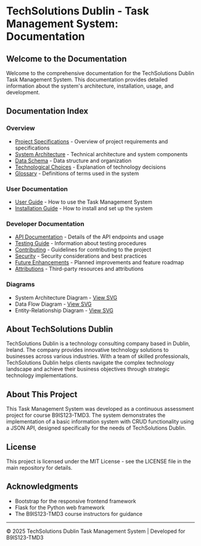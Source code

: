 # TechSolutions Dublin - Task Management System: Documentation

## Welcome to the Documentation

Welcome to the comprehensive documentation for the TechSolutions Dublin Task Management System. This documentation provides detailed information about the system's architecture, installation, usage, and development.

## Documentation Index

### Overview
- [Project Specifications](./project_specifications.md) - Overview of project requirements and specifications
- [System Architecture](./system_architecture.md) - Technical architecture and system components
- [Data Schema](./data_schema.md) - Data structure and organization
- [Technological Choices](./technological_choices.md) - Explanation of technology decisions
- [Glossary](./glossary.md) - Definitions of terms used in the system

### User Documentation
- [User Guide](./user_guide.md) - How to use the Task Management System
- [Installation Guide](./installation_guide.md) - How to install and set up the system

### Developer Documentation
- [API Documentation](./api_documentation.md) - Details of the API endpoints and usage
- [Testing Guide](./testing_guide.md) - Information about testing procedures
- [Contributing](./contributing.md) - Guidelines for contributing to the project
- [Security](./security.md) - Security considerations and best practices
- [Future Enhancements](./future_enhancements.md) - Planned improvements and feature roadmap
- [Attributions](./attributions.md) - Third-party resources and attributions

### Diagrams
- System Architecture Diagram - [View SVG](./images/system_architecture.svg)
- Data Flow Diagram - [View SVG](./images/data_flow.svg)
- Entity-Relationship Diagram - [View SVG](./images/er_diagram.svg)


## About TechSolutions Dublin

TechSolutions Dublin is a technology consulting company based in Dublin, Ireland. The company provides innovative technology solutions to businesses across various industries. With a team of skilled professionals, TechSolutions Dublin helps clients navigate the complex technology landscape and achieve their business objectives through strategic technology implementations.

## About This Project

This Task Management System was developed as a continuous assessment project for course B9IS123-TMD3. The system demonstrates the implementation of a basic information system with CRUD functionality using a JSON API, designed specifically for the needs of TechSolutions Dublin.

## License

This project is licensed under the MIT License - see the LICENSE file in the main repository for details.

## Acknowledgments

- Bootstrap for the responsive frontend framework
- Flask for the Python web framework
- The B9IS123-TMD3 course instructors for guidance

---

&copy; 2025 TechSolutions Dublin Task Management System | Developed for B9IS123-TMD3